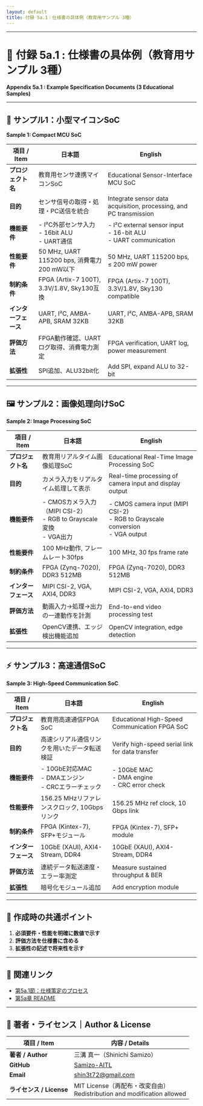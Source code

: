 ```yaml
---
layout: default
title: 付録 5a.1｜仕様書の具体例（教育用サンプル 3種）
---
```


---

# 📎 付録 5a.1 : 仕様書の具体例（教育用サンプル 3種）  
**Appendix 5a.1 : Example Specification Documents (3 Educational Samples)**

---

## 📝 サンプル1：小型マイコンSoC  
**Sample 1: Compact MCU SoC**

| 項目 / Item | 日本語 | English |
|-------------|--------|---------|
| **プロジェクト名** | 教育用センサ連携マイコンSoC | Educational Sensor-Interface MCU SoC |
| **目的** | センサ信号の取得・処理・PC送信を統合 | Integrate sensor data acquisition, processing, and PC transmission |
| **機能要件** | - I²C外部センサ入力<br>- 16bit ALU<br>- UART通信 | - I²C external sensor input<br>- 16-bit ALU<br>- UART communication |
| **性能要件** | 50 MHz, UART 115200 bps, 消費電力200 mW以下 | 50 MHz, UART 115200 bps, ≤ 200 mW power |
| **制約条件** | FPGA (Artix-7 100T), 3.3V/1.8V, Sky130互換 | FPGA (Artix-7 100T), 3.3V/1.8V, Sky130 compatible |
| **インターフェース** | UART, I²C, AMBA-APB, SRAM 32KB | UART, I²C, AMBA-APB, SRAM 32KB |
| **評価方法** | FPGA動作確認、UARTログ取得、消費電力測定 | FPGA verification, UART log, power measurement |
| **拡張性** | SPI追加、ALU32bit化 | Add SPI, expand ALU to 32-bit |

---

## 🖼 サンプル2：画像処理向けSoC  
**Sample 2: Image Processing SoC**

| 項目 / Item | 日本語 | English |
|-------------|--------|---------|
| **プロジェクト名** | 教育用リアルタイム画像処理SoC | Educational Real-Time Image Processing SoC |
| **目的** | カメラ入力をリアルタイム処理して表示 | Real-time processing of camera input and display output |
| **機能要件** | - CMOSカメラ入力（MIPI CSI-2）<br>- RGB to Grayscale変換<br>- VGA出力 | - CMOS camera input (MIPI CSI-2)<br>- RGB to Grayscale conversion<br>- VGA output |
| **性能要件** | 100 MHz動作, フレームレート30fps | 100 MHz, 30 fps frame rate |
| **制約条件** | FPGA (Zynq-7020), DDR3 512MB | FPGA (Zynq-7020), DDR3 512MB |
| **インターフェース** | MIPI CSI-2, VGA, AXI4, DDR3 | MIPI CSI-2, VGA, AXI4, DDR3 |
| **評価方法** | 動画入力→処理→出力の一連動作を計測 | End-to-end video processing test |
| **拡張性** | OpenCV連携、エッジ検出機能追加 | OpenCV integration, edge detection |

---

## ⚡ サンプル3：高速通信SoC  
**Sample 3: High-Speed Communication SoC**

| 項目 / Item | 日本語 | English |
|-------------|--------|---------|
| **プロジェクト名** | 教育用高速通信FPGA SoC | Educational High-Speed Communication FPGA SoC |
| **目的** | 高速シリアル通信リンクを用いたデータ転送検証 | Verify high-speed serial link for data transfer |
| **機能要件** | - 10GbE対応MAC<br>- DMAエンジン<br>- CRCエラーチェック | - 10GbE MAC<br>- DMA engine<br>- CRC error check |
| **性能要件** | 156.25 MHzリファレンスクロック, 10Gbpsリンク | 156.25 MHz ref clock, 10 Gbps link |
| **制約条件** | FPGA (Kintex-7), SFP+モジュール | FPGA (Kintex-7), SFP+ module |
| **インターフェース** | 10GbE (XAUI), AXI4-Stream, DDR4 | 10GbE (XAUI), AXI4-Stream, DDR4 |
| **評価方法** | 連続データ転送速度・エラー率測定 | Measure sustained throughput & BER |
| **拡張性** | 暗号化モジュール追加 | Add encryption module |

---

## 📌 作成時の共通ポイント

1. **必須要件・性能を明確に数値で示す**  
2. **評価方法を仕様書に含める**  
3. **拡張性の記述で将来性を示す**  

---

## 🔗 関連リンク

- [第5a.1節：仕様策定のプロセス](./5a.1_spec_process.md)  
- [第5a章 README](./README.md)  

---

## 👤 著者・ライセンス｜Author & License

| 項目 / Item | 内容 / Details |
|-------------|----------------|
| **著者 / Author** | 三溝 真一（Shinichi Samizo） |
| **GitHub** | [Samizo-AITL](https://github.com/Samizo-AITL) |
| **Email** | [shin3t72@gmail.com](mailto:shin3t72@gmail.com) |
| **ライセンス / License** | MIT License（再配布・改変自由）<br>Redistribution and modification allowed |
